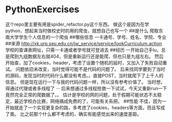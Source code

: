 # PythonExercises
这个repo里主要有用是spider_refactor.py这个东西。
做这个是因为在学python，想起来当时做校史时的用的爬虫，就想自己也写一个
##是什么
爬取东南大学学生个人信息的一个爬虫
##哪些信息
一卡通号、学号、姓名、学院、专业
##来源
http://xk.urp.seu.edu.cn/jw_service/service/lookCurriculum.action
学校的查课表网址，只需一卡通或者学号就可登进去
##经历
一开始自己手lu，总是爬到九组数据左右就404，但是重新运行还是能爬，但也只是九组左右。
然后开始查，加了cookies，header，考虑了设置个随机的延时，又加入了失败自动重试。
问题依旧未改变，当时觉得可能不是代码的问题了。
后来找同学要到了当时的源码，发现当时的代码什么都没有考虑。。直接POST，当时就爬下了上千人的信息。
但是现在运行一下与我的代码问题一样，所以没有参考价值了。
当时想，得通过代理或者多线程了
···
后来想通过多线程抢救一下试试，今天又重新run一下竟然完全正常的爬数据了。。
估计是学校的网的问题，处于假期可能状态不太稳定，最近学校办比赛，网络搞成免费的了，可能有关系把。
##性能
不佳，因为一开始就走了一个实现更复杂的路，多考虑了cookies，headers等方面，而且写成了类。
比之前那个什么都不考虑的，确实有能感觉出来的速度差距。

